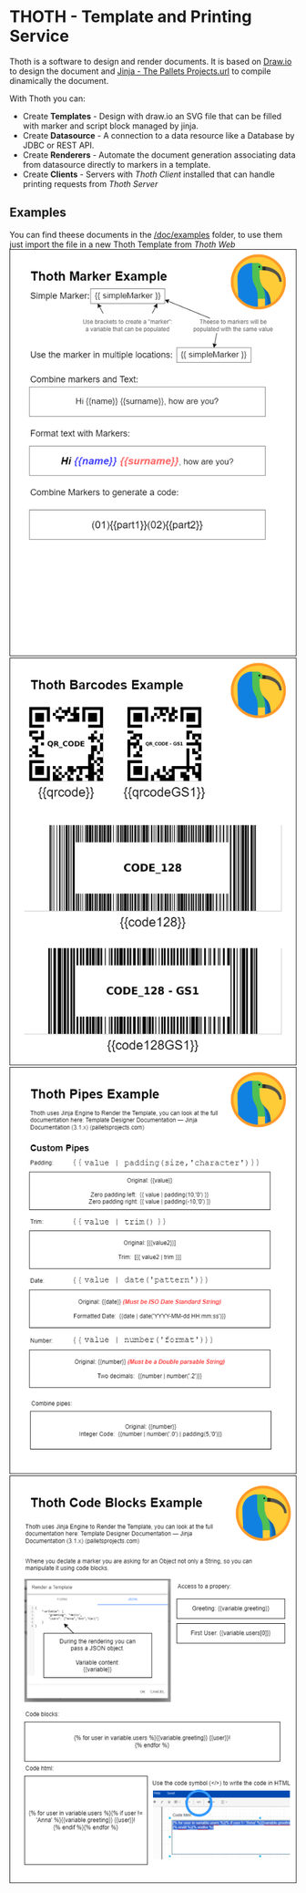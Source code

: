 # THOTH - Template and Printing Service

Thoth is a software to design and render documents. 
It is based on [Draw.io](https://www.drawio.com/) to design the document and [Jinja - The Pallets Projects.url](https://palletsprojects.com/p/jinja/) to compile dinamically the document.

With Thoth you can:
* Create **Templates** - Design with draw.io an SVG file that can be filled with marker and script block managed by jinja.
* Create **Datasource** - A connection to a data resource like a Database by JDBC or REST API.
* Create **Renderers**  - Automate the document generation associating data from datasource directly to markers in a template.
* Create **Clients** - Servers with *Thoth Client* installed that can handle printing requests from *Thoth Server*

## Examples
You can find theese documents in the [/doc/examples](doc/examples) folder, to use them just import the file in a new Thoth Template from *Thoth Web*
![marker.png](doc%2Fexamples%2Fmarker.png)
![barcodes.png](doc%2Fexamples%2Fbarcodes.png)
![pipes.png](doc%2Fexamples%2Fpipes.png)
![code.png](doc%2Fexamples%2Fcode.png)

